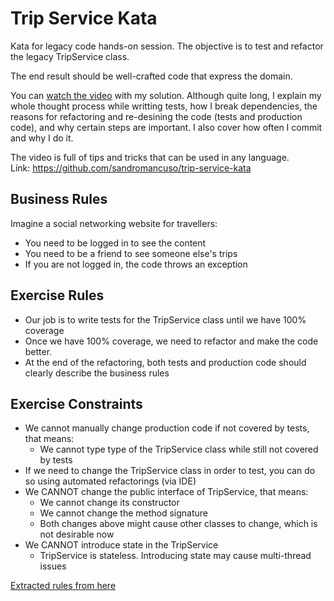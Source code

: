 Trip Service Kata
=================

Kata for legacy code hands-on session. The objective is to test and refactor the legacy TripService class.

The end result should be well-crafted code that express the domain.

You can [watch the video](https://www.youtube.com/watch?v=_NnElPO5BU0) with my solution. Although quite long, I explain my whole thought process while writting tests, how I break dependencies, the reasons for refactoring and re-desining the code (tests and production code), and why certain steps are important. I also cover how often I commit and why I do it.

The video is full of tips and tricks that can be used in any language.   
Link: https://github.com/sandromancuso/trip-service-kata   

## Business Rules

Imagine a social networking website for travellers:
- You need to be logged in to see the content
- You need to be a friend to see someone else's trips
- If you are not logged in, the code throws an exception


## Exercise Rules

- Our job is to write tests for the TripService class until we have 100% coverage
- Once we have 100% coverage, we need to refactor and make the code better.
- At the end of the refactoring, both tests and production code should clearly describe the business rules

## Exercise Constraints

- We cannot manually change production code if not covered by tests, that means:
    - We cannot type type of the TripService class while still not covered by tests
- If we need to change the TripService class in order to test, you can do so using automated refactorings (via IDE)
- We CANNOT change the public interface of TripService, that means:
    - We cannot change its constructor
    - We cannot change the method signature
    - Both changes above might cause other classes to change, which is not desirable now
- We CANNOT introduce state in the TripService
    - TripService is stateless. Introducing state may cause multi-thread issues

[Extracted rules from here](https://miro.com/app/board/uXjVOanLakQ=/)
